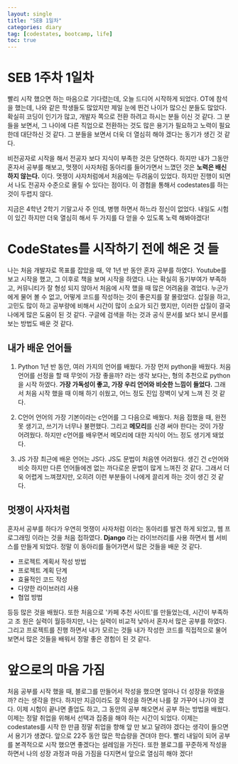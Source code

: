 ```yaml
---
layout: single
title: "SEB 1일차"
categories: diary
tag: [codestates, bootcamp, life]
toc: true
---
```


# SEB 1주차 1일차

빨리 시작 했으면 하는 마음으로 기다렸는데, 오늘 드디어 시작하게 되었다.
OT에 참석을 했는데, 나와 같은 학생들도 많았지만 제일 눈에 띈건 나이가 많으신 분들도 많았다.
확실히 코딩이 인기가 많고, 개발자 쪽으로 전환 하려고 하시는 분들 이신 것 같다.
그 분들을 보면서, 그 나이에 다른 직업으로 전환하는 것도 많은 용기가 필요하고 노력이 필요한데 대단하신 것 같다. 그 분들을 보면서 더욱 더 열심히 해야 겠다는 동기가 생긴 것 같다.

비전공자로 시작을 해서 전공자 보다 지식이 부족한 것은 당연하다. 하지만 내가 그동안 혼자서 공부를 해보고, 멋쟁이 사자처럼 동아리를 들어가면서 느꼈던 것은 **노력은 배신하지 않는다.** 이다. 멋쟁이 사자처럼에서 처음에는 두려움이 있었다. 하지만 진행이 되면서 나도 전공자 수준으로 올릴 수 있다는 점이다. 이 경험을 통해서 codestates를 하는 것이 두렵지 않다.

지금은 4학년 2학기 기말고사 주 인데, 병행 하면서 하느라 정신이 없었다. 내일도 시험이 있긴 하지만 더욱 열심히 해서 두 가지를 다 얻을 수 있도록 노력 해봐야겠다!

# CodeStates를 시작하기 전에 해온 것 들

나는 처음 개발자로 목표를 잡았을 때, 약 1년 반 동안 혼자 공부를 하였다. Youtube를 보고 시작을 했고, 그 이후로 책을 보며 시작을 하였다. 나는 확실히 동기부여가 부족하고, 커뮤니티가 잘 형성 되지 않아서 처음에 시작 했을 때 많은 어려움을 겪었다. 누군가에게 물어 볼 수 없고, 어떻게 코드를 작성하는 것이 좋은지를 잘 몰랐었다. 삽질을 하고, 고민도 많이 하고 공부량에 비해서 시간이 많이 소요가 되긴 했지만, 이러한 삽질이 결국 나에게 많은 도움이 된 것 같다. 구글에 검색을 하는 것과 공식 문서를 보다 보니 문서를 보는 방법도 배운 것 같다.

## 내가 배운 언어들

1. Python
   1년 반 동안, 여러 가지의 언어를 배웠다. 가장 먼저 python을 배웠다. 처음 언어를 선정을 할 때 무엇이 가장 좋을까? 라는 생각 보다는, 형의 추천으로 python을 시작 하였다. **가장 가독성이 좋고, 가장 우리 언어와 비슷한 느낌이 들었다.** 그래서 처음 시작 했을 때 이해 하기 쉬웠고, 어느 정도 진입 장벽이 낮게 느껴 진 것 같다.

2. C언어
   언어의 가장 기본이라는 c언어를 그 다음으로 배웠다. 처음 접했을 때, 완전 못 생기고, 쓰기가 너무나 불편했다. 그리고 **메모리**를 신경 써야 한다는 것이 가장 어려웠다. 하지만 c언어를 배우면서 메모리에 대한 지식이 어느 정도 생기게 돼었다.

3. JS
   가장 최근에 배운 언어는 JS다. JS도 문법이 처음엔 어려웠다. 생긴 건 c언어와 비슷 하지만 다른 언어들에겐 없는 까다로운 문법이 많게 느껴진 것 같다. 그래서 더욱 어렵게 느껴졌지만, 오히려 이런 부분들이 나에게 끌리게 하는 것이 생긴 것 같다.

## 멋쟁이 사자처럼

혼자서 공부를 하다가 우연히 멋쟁이 사자처럼 이라는 동아리를 발견 하게 되었고, 웹 프로그래밍 이라는 것을 처음 접하였다. **Django** 라는 라이브러리를 사용 하면서 웹 서비스를 만들게 되었다. 정말 이 동아리를 들어가면서 많은 것들을 배운 것 같다.

- 프로젝트 계획서 작성 방법
- 프로젝트 계획 단계
- 효율적인 코드 작성
- 다양한 라이브러리 사용
- 협업 방법

등등 많은 것을 배웠다. 또한 처음으로 '카페 추천 사이트'를 만들었는데, 시간이 부족하고 조 원은 실력이 월등하지만, 나는 실력이 비교적 낮아서 혼자서 많은 공부를 하였다. 그리고 프로젝트를 진행 하면서 내가 모르는 것들 내가 작성한 코드를 직접적으로 물어보면서 많은 것들을 배워서 정말 좋은 경험이 된 것 같다.

# 앞으로의 마음 가짐

처음 공부를 시작 했을 때, 블로그를 만들어서 작성을 했으면 얼마나 더 성장을 하였을까? 라는 생각을 한다. 하지만 지금이라도 잘 작성을 하면서 나를 잘 가꾸어 나가야 겠다. 이제 시험이 끝나면 졸업도 하고, 그 동안의 공부 해오면서 공부 하는 방법을 배웠다. 이제는 정말 취업을 위해서 선택과 집중을 해야 하는 시간이 되었다. 이제는 codestates를 시작 한 만큼 정말 취업을 향해 앞 만 보고 달려야 겠다는 생각이 들으면서 용기가 생겼다. 앞으로 22주 동안 많은 학습량을 견뎌야 한다. 빨리 내일이 되어 공부를 본격적으로 시작 했으면 좋겠다는 설레임을 가진다. 또한 블로그를 꾸준하게 작성을 하면서 나의 성장 과정과 마음 가짐을 다지면서 앞으로 열심히 해야 겠다!
